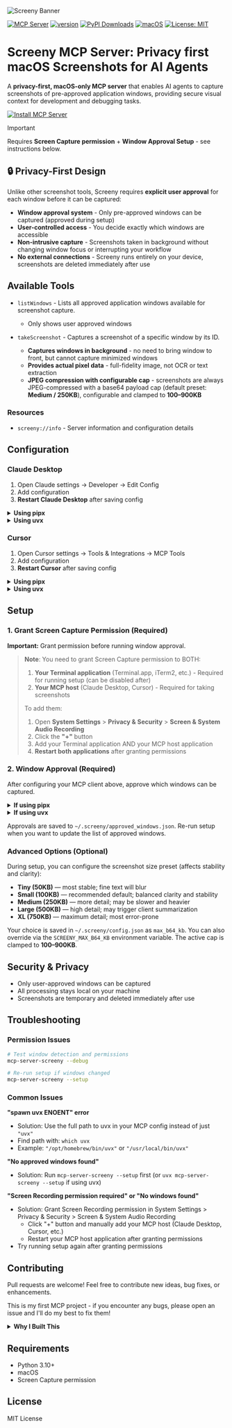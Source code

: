 ![Screeny Banner](screeny_banner.png)

[![MCP Server](https://badge.mcpx.dev?type=server "MCP Server")](https://mcpx.dev/server/mcp-server-screeny)
[![version](https://badge.fury.io/py/mcp-server-screeny.svg)](https://pypi.org/project/mcp-server-screeny/)
[![PyPI Downloads](https://static.pepy.tech/badge/mcp-server-screeny)](https://pepy.tech/projects/mcp-server-screeny)
[![macOS](https://img.shields.io/badge/macOS-only-blue.svg)](https://www.apple.com/macos/)
[![License: MIT](https://img.shields.io/badge/License-MIT-yellow.svg)](https://opensource.org/licenses/MIT)

# Screeny MCP Server: Privacy first macOS Screenshots for AI Agents

A **privacy-first, macOS-only MCP server** that enables AI agents to capture screenshots of pre-approved application windows, providing secure visual context for development and debugging tasks.

[![Install MCP Server](https://cursor.com/deeplink/mcp-install-light.svg)](https://cursor.com/install-mcp?name=screeny&config=eyJjb21tYW5kIjoidXZ4IG1jcC1zZXJ2ZXItc2NyZWVueSJ9)

> [!IMPORTANT]
> Requires **Screen Capture permission** + **Window Approval Setup** - see instructions below.

## 🔒 Privacy-First Design

Unlike other screenshot tools, Screeny requires **explicit user approval** for each window before it can be captured:

- **Window approval system** - Only pre-approved windows can be captured (approved during setup)
- **User-controlled access** - You decide exactly which windows are accessible
- **Non-intrusive capture** - Screenshots taken in background without changing window focus or interrupting your workflow
- **No external connections** - Screeny runs entirely on your device, screenshots are deleted immediately after use

## Available Tools

- `listWindows` - Lists all approved application windows available for screenshot capture.

  - Only shows user approved windows

- `takeScreenshot` - Captures a screenshot of a specific window by its ID.
  - **Captures windows in background** - no need to bring window to front, but cannot capture minimized windows
  - **Provides actual pixel data** - full-fidelity image, not OCR or text extraction
  - **JPEG compression with configurable cap** - screenshots are always JPEG-compressed with a base64 payload cap (default preset: **Medium / 250KB**), configurable and clamped to **100–900KB**

### Resources

- `screeny://info` - Server information and configuration details

## Configuration

### Claude Desktop

1. Open Claude settings → Developer → Edit Config
2. Add configuration
3. **Restart Claude Desktop** after saving config

<details>
<summary><strong>Using pipx</strong></summary>

First install with: `pipx install mcp-server-screeny`

```json
{
  "mcpServers": {
    "screeny": {
      "command": "mcp-server-screeny",
      "args": []
    }
  }
}
```

> **Note:** If you get an `ENOENT` error, replace `"mcp-server-screeny"` with the full path to the executable (find it with `which mcp-server-screeny` in your terminal).

</details>

<details>
<summary><strong>Using uvx</strong></summary>

```json
{
  "mcpServers": {
    "screeny": {
      "command": "uvx",
      "args": ["mcp-server-screeny"]
    }
  }
}
```

> **Note:** If you get a "spawn uvx ENOENT" error, replace `"uvx"` with the full path to uvx:
>
> ```bash
> which uvx  # Find your uvx path
> ```
>
> Then use that full path in the config (e.g., `"/opt/homebrew/bin/uvx"`).

</details>

### Cursor

1. Open Cursor settings → Tools & Integrations → MCP Tools
2. Add configuration
3. **Restart Cursor** after saving config

<details>
<summary><strong>Using pipx</strong></summary>

First install with: `pipx install mcp-server-screeny`

```json
{
  "mcpServers": {
    "screeny": {
      "command": "mcp-server-screeny",
      "args": []
    }
  }
}
```

> **Note:** If you get an `ENOENT` error, replace `"mcp-server-screeny"` with the full path to the executable (find it with `which mcp-server-screeny` in your terminal).

</details>

<details>
<summary><strong>Using uvx</strong></summary>

```json
{
  "mcpServers": {
    "screeny": {
      "command": "uvx",
      "args": ["mcp-server-screeny"]
    }
  }
}
```

> **Note:** If you get a "spawn uvx ENOENT" error, replace `"uvx"` with the full path to uvx:
>
> ```bash
> which uvx  # Find your uvx path
> ```
>
> Then use that full path in the config (e.g., `"/opt/homebrew/bin/uvx"`).

</details>

## Setup

### 1. Grant Screen Capture Permission (Required)

**Important:** Grant permission before running window approval.

> **Note**: You need to grant Screen Capture permission to BOTH:
>
> 1. **Your Terminal application** (Terminal.app, iTerm2, etc.) - Required for running setup (can be disabled after)
> 2. **Your MCP host** (Claude Desktop, Cursor) - Required for taking screenshots
>
> To add them:
>
> 1. Open **System Settings** > **Privacy & Security** > **Screen & System Audio Recording**
> 2. Click the **"+"** button
> 3. Add your Terminal application AND your MCP host application
> 4. **Restart both applications** after granting permissions

### 2. Window Approval (Required)

After configuring your MCP client above, approve which windows can be captured.

<details>
<summary><strong>If using pipx</strong></summary>

```bash
# Interactive approval
mcp-server-screeny --setup

# Auto-approve all current windows
mcp-server-screeny --setup --allow-all
```

</details>

<details>
<summary><strong>If using uvx</strong></summary>

```bash
# Interactive approval
uvx mcp-server-screeny --setup

# Auto-approve all current windows
uvx mcp-server-screeny --setup --allow-all
```

</details>

Approvals are saved to `~/.screeny/approved_windows.json`. Re-run setup when you want to update the list of approved windows.

### Advanced Options (Optional)

During setup, you can configure the screenshot size preset (affects stability and clarity):

- **Tiny (50KB)** — most stable; fine text will blur
- **Small (100KB)** — recommended default; balanced clarity and stability
- **Medium (250KB)** — more detail; may be slower and heavier
- **Large (500KB)** — high detail; may trigger client summarization
- **XL (750KB)** — maximum detail; most error-prone

Your choice is saved in `~/.screeny/config.json` as `max_b64_kb`. You can also override via the `SCREENY_MAX_B64_KB` environment variable. The active cap is clamped to **100–900KB**.

## Security & Privacy

- Only user-approved windows can be captured
- All processing stays local on your machine
- Screenshots are temporary and deleted immediately after use

## Troubleshooting

### Permission Issues

```bash
# Test window detection and permissions
mcp-server-screeny --debug

# Re-run setup if windows changed
mcp-server-screeny --setup
```

### Common Issues

**"spawn uvx ENOENT" error**

- Solution: Use the full path to uvx in your MCP config instead of just `"uvx"`
- Find path with: `which uvx`
- Example: `"/opt/homebrew/bin/uvx"` or `"/usr/local/bin/uvx"`

**"No approved windows found"**

- Solution: Run `mcp-server-screeny --setup` first (or `uvx mcp-server-screeny --setup` if using uvx)

**"Screen Recording permission required" or "No windows found"**

- Solution: Grant Screen Recording permission in System Settings > Privacy & Security > Screen & System Audio Recording
  - Click "+" button and manually add your MCP host (Claude Desktop, Cursor, etc.)
  - Restart your MCP host application after granting permissions
- Try running setup again after granting permissions

## Contributing

Pull requests are welcome! Feel free to contribute new ideas, bug fixes, or enhancements.

This is my first MCP project - if you encounter any bugs, please open an issue and I'll do my best to fix them!

<details>
<summary><strong>Why I Built This</strong></summary>

I created this tool to streamline my mobile development workflow. I was tired of
manually taking screenshots repeatedly to describe UI issues. With Screeny, Cursor can directly capture screenshots of my iOS simulator and iterate on the design in a loop. I'm excited to see how others will use this!

</details>

## Requirements

- Python 3.10+
- macOS
- Screen Capture permission

## License

MIT License
